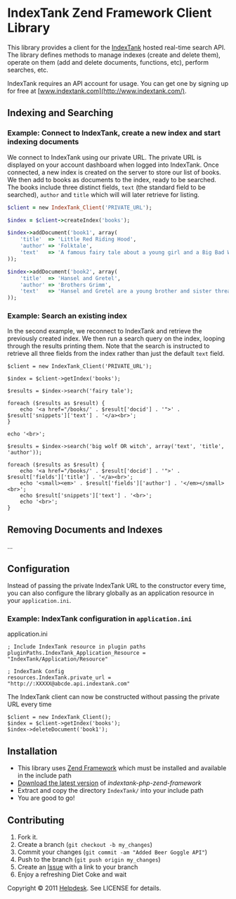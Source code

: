 IndexTank Zend Framework Client Library
=======================================

This library provides a client for the [IndexTank](http://www.indextank.com/) hosted real-time search API. The library defines methods to manage indexes (create and delete them), operate on them (add and delete documents, functions, etc), perform searches, etc.

IndexTank requires an API account for usage. You can get one by signing up for free at [www.indextank.com](http://www.indextank.com/).

Indexing and Searching
----------------------

### Example: Connect to IndexTank, create a new index and start indexing documents ###

We connect to IndexTank using our private URL. The private URL is displayed on your account dashboard when logged into IndexTank. Once connected, a new index is created on the server to store our list of books. We then add to books as documents to the index, ready to be searched. The books include three distinct fields, `text` (the standard field to be searched), `author` and `title` which will will later retrieve for listing.

``` ruby
$client = new IndexTank_Client('PRIVATE_URL');

$index = $client->createIndex('books');

$index->addDocument('book1', array(
    'title'  => 'Little Red Riding Hood',
    'author' => 'Folktale',
    'text'   => 'A famous fairy tale about a young girl and a Big Bad Wolf'
));

$index->addDocument('book2', array(
    'title'  => 'Hansel and Gretel',
    'author' => 'Brothers Grimm',
    'text'   => 'Hansel and Gretel are a young brother and sister threatened by a witch'
));
```

### Example: Search an existing index ###

In the second example, we reconnect to IndexTank and retrieve the previously created index. We then run a search query on the index, looping through the results printing them. Note that the search is instructed to retrieve all three fields from the index rather than just the default `text` field.

    $client = new IndexTank_Client('PRIVATE_URL');
    
    $index = $client->getIndex('books');
    
    $results = $index->search('fairy tale');
    
    foreach ($results as $result) {
        echo '<a href="/books/' . $result['docid'] . '">' . $result['snippets']['text'] . '</a><br>';
    }
    
    echo '<br>';

    $results = $index->search('big wolf OR witch', array('text', 'title', 'author'));
    
    foreach ($results as $result) {
        echo '<a href="/books/' . $result['docid'] . '">' . $result['fields']['title'] . '</a><br>';
        echo '<small><em>' . $result['fields']['author'] . '</em></small><br>';
        echo $result['snippets']['text'] . '<br>';
        echo '<br>';
    }

Removing Documents and Indexes
------------------------------
...

Configuration
-------------

Instead of passing the private IndexTank URL to the constructor every time, you can also configure the library globally as an application resource in your `application.ini`.

### Example: IndexTank configuration in `application.ini` ###

application.ini

    ; Include IndexTank resource in plugin paths
    pluginPaths.IndexTank_Application_Resource = "IndexTank/Application/Resource"
    
    ; IndexTank Config
    resources.IndexTank.private_url = "http://:XXXXX@abcde.api.indextank.com"

The IndexTank client can now be constructed without passing the private URL every time

    $client = new IndexTank_Client();
    $index = $client->getIndex('books');
    $index->deleteDocument('book1');

Installation
------------

 * This library uses [Zend Framework](http://framework.zend.com/) which must be installed and available in the include path
 * [Download the latest version](https://github.com/helpdesk/indextank-php-zend-framework/zipball/master) of *indextank-php-zend-framework*
 * Extract and copy the directory `IndexTank/` into your include path
 * You are good to go!

Contributing
------------

1. Fork it.
2. Create a branch (`git checkout -b my_changes`)
3. Commit your changes (`git commit -am "Added Beer Goggle API"`)
4. Push to the branch (`git push origin my_changes`)
5. Create an [Issue](https://github.com/helpdesk/indextank-php-zend-framework/issues) with a link to your branch
6. Enjoy a refreshing Diet Coke and wait

Copyright &copy; 2011 [Helpdesk](http://www.helpdeskhq.com/). See LICENSE for details.
